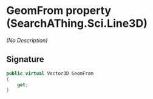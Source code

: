 # GeomFrom property (SearchAThing.Sci.Line3D)
_(No Description)_

## Signature
```csharp
public virtual Vector3D GeomFrom
{
    get;
}
```
